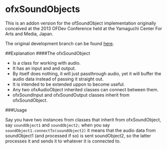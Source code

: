 ofxSoundObjects
=====================================

This is an addon version for the ofSoundObject implementation originally conceived at the 2013 OFDev Conference held at the Yamaguchi Center For Arts and Media, Japan.

The original development branch can be found [here](https://github.com/admsyn/openFrameworks/tree/feature-sound-objects).


##Explanation
####The ofxSoundObject
* Is a class for working with audio.
* It has an input and and output.
* By itself does nothing, it will just passthrough audio, yet it will buffer the audio data instead of passing it straight out. 
* It is intended to be extended uppon to become useful.
* Any two ofxAudioObject inherited classes can connect between them. 
* ofxSoundInput and ofxSoundOutput classes inherit from ofxSoundObject.

###Usage

Say you have two instances from classes that inherit from ofxSoundObject, say
`soundObject1` and `soundObject2;`
when you say `soundObject1.connectTo(soundObject2)` it means that the audio data from  soundObject1 (and processed if so) is sent soundObject2, so the latter processes it and sends it to whatever it is connected to.




